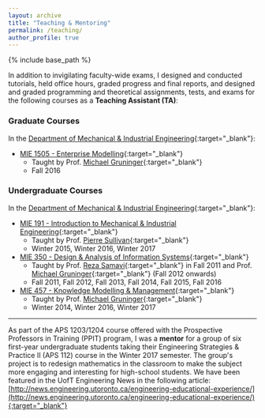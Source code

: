 ```yaml
---
layout: archive
title: "Teaching & Mentoring"
permalink: /teaching/
author_profile: true
---
```


{% include base_path %}


In addition to invigilating faculty-wide exams, I designed and conducted tutorials, held office hours, graded progress and final reports, and designed and graded programming and theoretical assignments, tests, and exams for the following courses as a **Teaching Assistant (TA)**:

### Graduate Courses
In the [Department of Mechanical & Industrial Engineering](http://www.mie.utoronto.ca/){:target="_blank"}:
* [MIE 1505 - Enterprise Modelling](https://www.mie.utoronto.ca/mie/grad/courses#area_7){:target="_blank"}
    * Taught by Prof. [Michael Gruninger](http://stl.mie.utoronto.ca/gruninger.html){:target="_blank"}
    * Fall 2016

### Undergraduate Courses
In the [Department of Mechanical & Industrial Engineering](http://www.mie.utoronto.ca/){:target="_blank"}:
* [MIE 191 - Introduction to Mechanical & Industrial Engineering](https://portal.engineering.utoronto.ca/sites/calendars/current/Course_Descriptions.html#MIE191H1){:target="_blank"}
    * Taught by Prof. [Pierre Sullivan](http://turbulence.mie.utoronto.ca/members/sullivan/){:target="_blank"}
    * Winter 2015, Winter 2016, Winter 2017
* [MIE 350 - Design & Analysis of Information Systems](https://portal.engineering.utoronto.ca/sites/calendars/current/Course_Descriptions.html#MIE350H1){:target="_blank"}
    * Taught by Prof. [Reza Samavi](http://www.cas.mcmaster.ca/samavi/){:target="_blank"} in Fall 2011 and  Prof. [Michael Gruninger](http://stl.mie.utoronto.ca/gruninger.html){:target="_blank"} (Fall 2012 onwards)
    * Fall 2011, Fall 2012, Fall 2013, Fall 2014, Fall 2015, Fall 2016
* [MIE 457 - Knowledge Modelling & Management](https://portal.engineering.utoronto.ca/sites/calendars/current/Course_Descriptions.html#MIE457H1){:target="_blank"}
    * Taught by Prof. [Michael Gruninger](http://stl.mie.utoronto.ca/gruninger.html){:target="_blank"}
    * Winter 2014, Winter 2016, Winter 2017

---


As part of the APS 1203/1204 course offered with the Prospective Professors in Training (PPIT) program, I was a **mentor** for a group of six first-year undergraduate students taking their Engineering Strategies & Practice II (APS 112) course in the Winter 2017 semester. The group's project is to redesign mathematics in the classroom to make the subject more engaging and interesting for high-school students. We have been featured in the UofT Engineering News in the following article: 
[http://news.engineering.utoronto.ca/engineering-educational-experience/](http://news.engineering.utoronto.ca/engineering-educational-experience/){:target="_blank"}